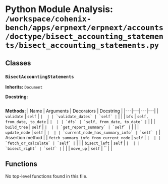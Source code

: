 # Python Module Analysis: `/workspace/cohenix-bench/apps/erpnext/erpnext/accounts/doctype/bisect_accounting_statements/bisect_accounting_statements.py`

## Classes

### `BisectAccountingStatements`
**Inherits:** `Document`


**Docstring:**
```

```

**Methods:**
| Name | Arguments | Decorators | Docstring |
|---|---|---|---|
| `validate` | `self` | `` |  |
| `validate_dates` | `self` | `` |  |
| `bfs` | `self, from_date, to_date` | `` |  |
| `dfs` | `self, from_date, to_date` | `` |  |
| `build_tree` | `self` | `` |  |
| `get_report_summary` | `self` | `` |  |
| `update_node` | `self` | `` |  |
| `current_node_has_summary_info` | `self` | `` | Assertion method |
| `fetch_summary_info_from_current_node` | `self` | `` |  |
| `fetch_or_calculate` | `self` | `` |  |
| `bisect_left` | `self` | `` |  |
| `bisect_right` | `self` | `` |  |
| `move_up` | `self` | `` |  |





## Functions

No top-level functions found in this file.
